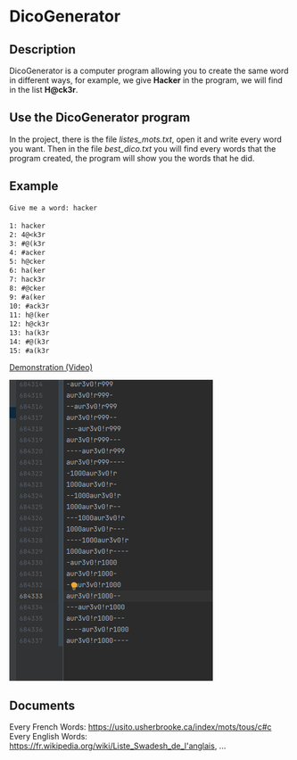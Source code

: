 # DicoGenerator

## Description

DicoGenerator is a computer program allowing you to create the same word in different ways,
for example, we give **Hacker** in the program, we will find in the list **H@ck3r**.

## Use the DicoGenerator program

In the project, there is the file *listes_mots.txt*, open it and write every word you want.
Then in the file *best_dico.txt* you will find every words that the program created, 
the program will show you the words that he did.

## Example

```
Give me a word: hacker

1: hacker
2: 4@<k3r
3: #@(k3r
4: #acker
5: h@cker
6: ha(ker
7: hack3r
8: #@cker
9: #a(ker
10: #ack3r
11: h@(ker
12: h@ck3r
13: ha(k3r
14: #@(k3r
15: #a(k3r
```

[Demonstration (Video)](https://gyazo.com/94d00302c16e5ed3318e4807e7339e9d)

![img.png](img.png)

## Documents

Every French Words: https://usito.usherbrooke.ca/index/mots/tous/c#c
Every English Words: https://fr.wikipedia.org/wiki/Liste_Swadesh_de_l'anglais, ...